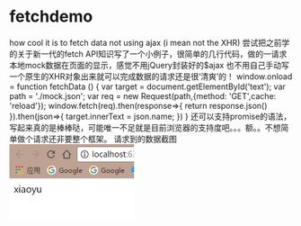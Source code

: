 # fetchdemo
how cool it is to fetch data not using ajax (i mean not the XHR)
 尝试把之前学的关于新一代的fetch API知识写了一个小例子，很简单的几行代码，做的一请求本地mock数据在页面的显示，感觉不用jQuery封装好的$ajax
 也不用自己手动写一个原生的XHR对象出来就可以完成数据的请求还是很‘清爽’的！
        window.onload = function fetchData () {
                var target = document.getElementById('text');
                var path = './mock.json';
                var req = new Request(path,{method: 'GET',cache: 'reload'});
                window.fetch(req).then(response=>{
                    return response.json()
                }).then(json=>{
                    target.innerText = json.name;
            })
            }
     还可以支持promise的语法，写起来真的是棒棒哒，可能唯一不足就是目前浏览器的支持度吧。。。额。。不想简单做个请求还非要整个框架。
     请求到的数据截图
    ![Alt text](img/xiaoyu.PNG)
